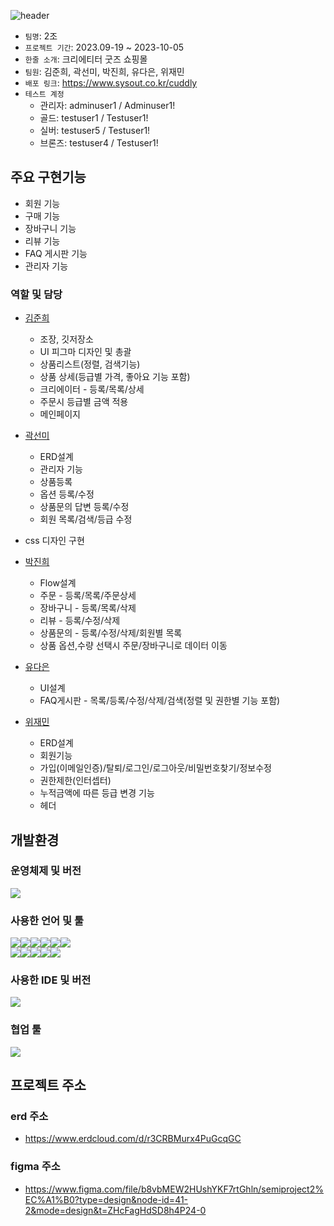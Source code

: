 ![header](https://capsule-render.vercel.app/api?type=Waving&color=auto&height=300&section=header&text=CUDDLY&fontColor=d6ace6&fontSize=90)

- `팀명`: 2조
- `프로젝트 기간`: 2023.09-19 ~ 2023-10-05
- `한줄 소개`: 크리에티터 굿즈 쇼핑몰
- `팀원`: 김준희, 곽선미, 박진희, 유다은, 위재민
- `배포 링크`: https://www.sysout.co.kr/cuddly
- `테스트 계정`
	- 관리자: adminuser1 / Adminuser1!
	- 골드: testuser1 / Testuser1!
	- 실버: testuser5 / Testuser1!
	- 브론즈: testuser4 / Testuser1!


## 주요 구현기능
- 회원 기능
- 구매 기능
- 장바구니 기능
- 리뷰 기능
- FAQ 게시판 기능
- 관리자 기능


### 역할 및 담당
- <a href="https://github.com/Jelo777">김준희</a>
	- 조장, 깃저장소
	- UI 피그마 디자인 및 총괄
	- 상품리스트(정렬, 검색기능)
    - 상품 상세(등급별 가격, 좋아요 기능 포함) 
    - 크리에이터 - 등록/목록/상세
    - 주문시 등급별 금액 적용
    - 메인페이지
  
- <a href="https://github.com/seonmikwak">곽선미</a>
	- ERD설계
    - 관리자 기능 
    - 상품등록
    - 옵션 등록/수정
    - 상품문의 답변 등록/수정 
    - 회원 목록/검색/등급 수정
- css 디자인 구현
  
- <a href="https://github.com/wlslals0805">박진희</a>
	- Flow설계
    - 주문 - 등록/목록/주문상세
    - 장바구니 - 등록/목록/삭제
    - 리뷰 - 등록/수정/삭제
    - 상품문의 - 등록/수정/삭제/회원별 목록
    - 상품 옵션,수량 선택시 주문/장바구니로 데이터 이동
  
- <a href="https://github.com/yudaeun03">유다은</a>
    - UI설계
    - FAQ게시판 - 목록/등록/수정/삭제/검색(정렬 및 권한별 기능 포함)
  
- <a href="https://github.com/wijaemin">위재민</a>
	- ERD설계
    - 회원기능
    - 가입(이메일인증)/탈퇴/로그인/로그아웃/비밀번호찾기/정보수정
    - 권한제한(인터셉터)
    - 누적금액에 따른 등급 변경 기능
    - 헤더  

## 개발환경
### 운영체제 및 버전
<img src="https://img.shields.io/badge/windows10-0078D6?style=for-the-badge&logo=windows&logoColor=white">

### 사용한 언어 및 툴
<img src="https://img.shields.io/badge/java17-007396?style=for-the-badge&logo=java&logoColor=white"><img src="https://img.shields.io/badge/springboot-6DB33F?style=for-the-badge&logo=springboot&logoColor=white"><img src="https://img.shields.io/badge/oracle-F80000?style=for-the-badge&logo=oracle&logoColor=white"><img src="https://img.shields.io/badge/maven-C71A36?style=for-the-badge&logo=maven&logoColor=white"><img src="https://img.shields.io/badge/apache tomcat-F8DC75?style=for-the-badge&logo=apachetomcat&logoColor=white"><img src="https://img.shields.io/badge/java mail sender-007396?style=for-the-badge&logo=java&logoColor=white">
<br>
<img src="https://img.shields.io/badge/html5-E34F26?style=for-the-badge&logo=html5&logoColor=white"><img src="https://img.shields.io/badge/css-1572B6?style=for-the-badge&logo=css3&logoColor=white"><img src="https://img.shields.io/badge/javascript-F7DF1E?style=for-the-badge&logo=javascript&logoColor=black"><img src="https://img.shields.io/badge/jquery-0769AD?style=for-the-badge&logo=jquery&logoColor=white"><img src="https://img.shields.io/badge/fontawesome-339AF0?style=for-the-badge&logo=fontawesome&logoColor=white">

### 사용한 IDE 및 버전
<img src="https://img.shields.io/badge/sts4-6DB33F?style=for-the-badge&logo=spring&logoColor=white"> 

### 협업 툴
<img src="https://img.shields.io/badge/github-181717?style=for-the-badge&logo=github&logoColor=white">

## 프로젝트 주소

### erd 주소
- https://www.erdcloud.com/d/r3CRBMurx4PuGcqGC

### figma 주소
* https://www.figma.com/file/b8vbMEW2HUshYKF7rtGhln/semiproject2%EC%A1%B0?type=design&node-id=41-2&mode=design&t=ZHcFagHdSD8h4P24-0



